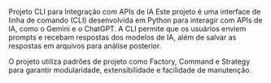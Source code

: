 Projeto CLI para Integração com APIs de IA
Este projeto é uma interface de linha de comando (CLI) desenvolvida em Python para interagir com APIs de IA, como o Gemini e o ChatGPT. A CLI permite que os usuários enviem prompts e recebam respostas dos modelos de IA, além de salvar as respostas em arquivos para análise posterior.

O projeto utiliza padrões de projeto como Factory, Command e Strategy para garantir modularidade, extensibilidade e facilidade de manutenção.
